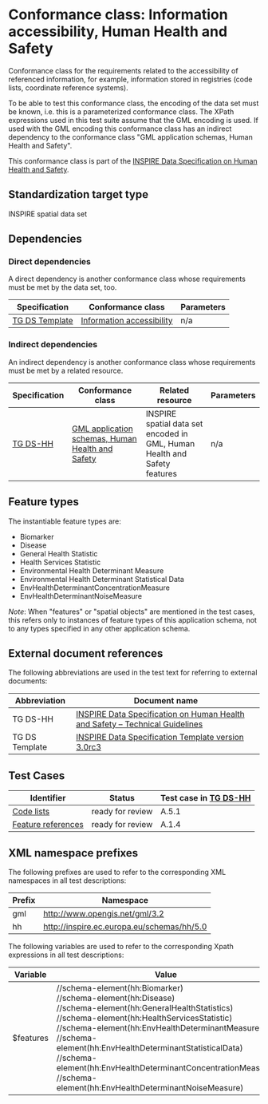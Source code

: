 # Conformance class: Information accessibility, Human Health and Safety

Conformance class for the requirements related to the accessibility of referenced information, for example, information stored in registries (code lists, coordinate reference systems).

To be able to test this conformance class, the encoding of the data set must be known, i.e. this is a parameterized conformance class. The XPath expressions used in this test suite assume that the GML encoding is used. If used with the GML encoding this conformance class has an indirect dependency to the conformance class "GML application schemas, Human Health and Safety".

This conformance class is part of the [INSPIRE Data Specification on Human Health and Safety](../README.md).

## Standardization target type

INSPIRE spatial data set

## Dependencies

### Direct dependencies

A direct dependency is another conformance class whose requirements must be met by the data set, too.

| Specification | Conformance class | Parameters | 
| ------------- | ----------------- | ---------- |
| [TG DS Template](#ref_TG_DS_tmpl) | [Information accessibility](http://inspire.ec.europa.eu/id/ats/data/3.0rc3/information-accessibility) | n/a |

### Indirect dependencies

An indirect dependency is another conformance class whose requirements must be met by a related resource.

| Specification | Conformance class | Related resource | Parameters |
| ------------- | ----------------- | ---------------- | ---------- |
| [TG DS-HH](#ref_TG_DS_HH) | [GML application schemas, Human Health and Safety](../hh-gml/README.md) | INSPIRE spatial data set encoded in GML, Human Health and Safety features | n/a |
 
## Feature types <a name="feature-types"></a>

The instantiable feature types are:

* Biomarker
* Disease
* General Health Statistic
* Health Services Statistic
* Environmental Health Determinant Measure
* Environmental Health Determinant Statistical Data
* EnvHealthDeterminantConcentrationMeasure
* EnvHealthDeterminantNoiseMeasure

*Note*: When "features" or "spatial objects" are mentioned in the test cases, this refers only to instances of feature types of this application schema, not to any types specified in any other application schema.

## External document references

The following abbreviations are used in the test text for referring to external documents:

Abbreviation                     | Document name
-------------------------------- | --------------------------------------------------
TG DS-HH <a name="ref_TG_DS_HH"></a>   | [INSPIRE Data Specification on Human Health and Safety – Technical Guidelines](https://knowledge-base.inspire.ec.europa.eu/publications/inspire-data-specification-hydrography-technical-guidelines_en)
TG DS Template <a name="ref_TG_DS_tmpl"></a>   | [INSPIRE Data Specification Template version 3.0rc3](https://knowledge-base.inspire.ec.europa.eu/publications/data-specifications-template_en)

## Test Cases

| Identifier                                                        | Status   | Test case in [TG DS-HH](#ref_TG_DS_HH)  |
| ----------------------------------------------------------------- | -------- | ------------ |
| [Code lists](./code-list.md)  | ready for review  | A.5.1 |
| [Feature references](./features.md)  | ready for review  | A.1.4 |

## XML namespace prefixes <a name="namespaces"></a>

The following prefixes are used to refer to the corresponding XML namespaces in all test descriptions:

Prefix         | Namespace
-------------- | -------------------------------------------------
gml            | http://www.opengis.net/gml/3.2
hh             | http://inspire.ec.europa.eu/schemas/hh/5.0

The following variables are used to refer to the corresponding Xpath expressions in all test descriptions:

Variable       | Value
-------------- | -------------------------------------------------
$features      |  //schema-element(hh:Biomarker) <br> //schema-element(hh:Disease) <br> //schema-element(hh:GeneralHealthStatistics) <br> //schema-element(hh:HealthServicesStatistic) <br> //schema-element(hh:EnvHealthDeterminantMeasure) <br> //schema-element(hh:EnvHealthDeterminantStatisticalData) <br> //schema-element(hh:EnvHealthDeterminantConcentrationMeasure) <br> //schema-element(hh:EnvHealthDeterminantNoiseMeasure)

